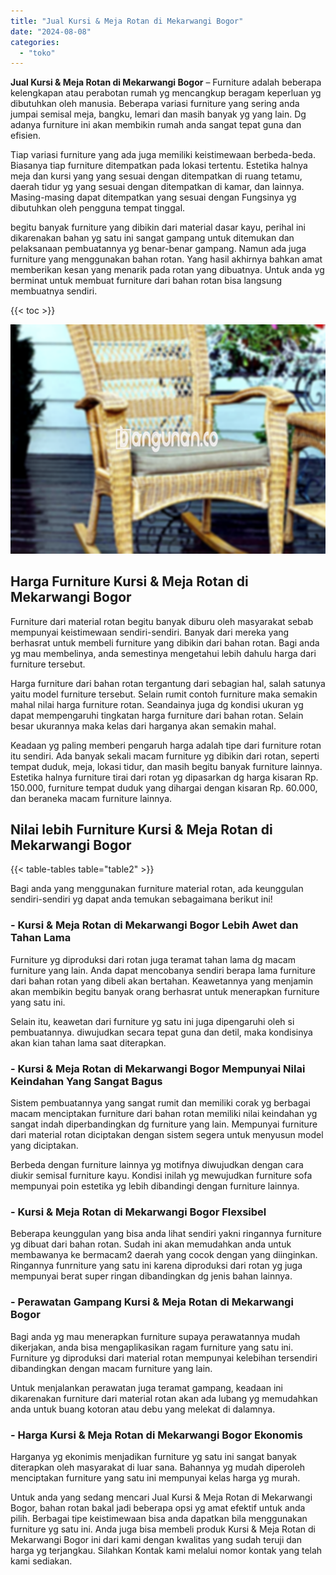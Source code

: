 ```yaml
---
title: "Jual Kursi & Meja Rotan di Mekarwangi Bogor"
date: "2024-08-08"
categories: 
  - "toko"
---
```


**Jual Kursi & Meja Rotan di Mekarwangi Bogor** – Furniture adalah beberapa kelengkapan atau perabotan rumah yg mencangkup beragam keperluan yg dibutuhkan oleh manusia. Beberapa variasi furniture yang sering anda jumpai semisal meja, bangku, lemari dan masih banyak yg yang lain. Dg adanya furniture ini akan membikin rumah anda sangat tepat guna dan efisien.

Tiap variasi furniture yang ada juga memiliki keistimewaan berbeda-beda. Biasanya tiap furniture ditempatkan pada lokasi tertentu. Estetika halnya meja dan kursi yang yang sesuai dengan ditempatkan di ruang tetamu, daerah tidur yg yang sesuai dengan ditempatkan di kamar, dan lainnya. Masing-masing dapat ditempatkan yang sesuai dengan Fungsinya yg dibutuhkan oleh pengguna tempat tinggal.

begitu banyak furniture yang dibikin dari material dasar kayu, perihal ini dikarenakan bahan yg satu ini sangat gampang untuk ditemukan dan pelaksanaan pembuatannya yg benar-benar gampang. Namun ada juga furniture yang menggunakan bahan rotan. Yang hasil akhirnya bahkan amat memberikan kesan yang menarik pada rotan yang dibuatnya. Untuk anda yg berminat untuk membuat furniture dari bahan rotan bisa langsung membuatnya sendiri.

{{< toc >}}

![Jual Kursi & Meja Rotan di Mekarwangi Bogor](/images/kursi-meja-rotan-murah20.png)

## Harga Furniture Kursi & Meja Rotan di Mekarwangi Bogor

Furniture dari material rotan begitu banyak diburu oleh masyarakat sebab mempunyai keistimewaan sendiri-sendiri. Banyak dari mereka yang berhasrat untuk membeli furniture yang dibikin dari bahan rotan. Bagi anda yg mau membelinya, anda semestinya mengetahui lebih dahulu harga dari furniture tersebut.

Harga furniture dari bahan rotan tergantung dari sebagian hal, salah satunya yaitu model furniture tersebut. Selain rumit contoh furniture maka semakin mahal nilai harga furniture rotan. Seandainya juga dg kondisi ukuran yg dapat mempengaruhi tingkatan harga furniture dari bahan rotan. Selain besar ukurannya maka kelas dari harganya akan semakin mahal.

Keadaan yg paling memberi pengaruh harga adalah tipe dari furniture rotan itu sendiri. Ada banyak sekali macam furniture yg dibikin dari rotan, seperti tempat duduk, meja, lokasi tidur, dan masih begitu banyak furniture lainnya. Estetika halnya furniture tirai dari rotan yg dipasarkan dg harga kisaran Rp. 150.000, furniture tempat duduk yang dihargai dengan kisaran Rp. 60.000, dan beraneka macam furniture lainnya.

## Nilai lebih Furniture Kursi & Meja Rotan di Mekarwangi Bogor

{{< table-tables table="table2" >}}

Bagi anda yang menggunakan furniture material rotan, ada keunggulan sendiri-sendiri yg dapat anda temukan sebagaimana berikut ini!

### \- Kursi & Meja Rotan di Mekarwangi Bogor Lebih Awet dan Tahan Lama

Furniture yg diproduksi dari rotan juga teramat tahan lama dg macam furniture yang lain. Anda dapat mencobanya sendiri berapa lama furniture dari bahan rotan yang dibeli akan bertahan. Keawetannya yang menjamin akan membikin begitu banyak orang berhasrat untuk menerapkan furniture yang satu ini.

Selain itu, keawetan dari furniture yg satu ini juga dipengaruhi oleh si pembuatannya. diwujudkan secara tepat guna dan detil, maka kondisinya akan kian tahan lama saat diterapkan.

### \- Kursi & Meja Rotan di Mekarwangi Bogor Mempunyai Nilai Keindahan Yang Sangat Bagus

Sistem pembuatannya yang sangat rumit dan memiliki corak yg berbagai macam menciptakan furniture dari bahan rotan memiliki nilai keindahan yg sangat indah diperbandingkan dg furniture yang lain. Mempunyai furniture dari material rotan diciptakan dengan sistem segera untuk menyusun model yang diciptakan.

Berbeda dengan furniture lainnya yg motifnya diwujudkan dengan cara diukir semisal furniture kayu. Kondisi inilah yg mewujudkan furniture sofa mempunyai poin estetika yg lebih dibandingi dengan furniture lainnya.

### \- Kursi & Meja Rotan di Mekarwangi Bogor Flexsibel

Beberapa keunggulan yang bisa anda lihat sendiri yakni ringannya furniture yg dibuat dari bahan rotan. Sudah ini akan memudahkan anda untuk membawanya ke bermacam2 daerah yang cocok dengan yang diinginkan. Ringannya funrniture yang satu ini karena diproduksi dari rotan yg juga mempunyai berat super ringan dibandingkan dg jenis bahan lainnya.

### \- Perawatan Gampang Kursi & Meja Rotan di Mekarwangi Bogor

Bagi anda yg mau menerapkan furniture supaya perawatannya mudah dikerjakan, anda bisa mengaplikasikan ragam furniture yang satu ini. Furniture yg diproduksi dari material rotan mempunyai kelebihan tersendiri dibandingkan dengan macam furniture yang lain.

Untuk menjalankan perawatan juga teramat gampang, keadaan ini dikarenakan furniture dari material rotan akan ada lubang yg memudahkan anda untuk buang kotoran atau debu yang melekat di dalamnya.

### \- Harga Kursi & Meja Rotan di Mekarwangi Bogor Ekonomis

Harganya yg ekonimis menjadikan furniture yg satu ini sangat banyak diterapkan oleh masyarakat di luar sana. Bahannya yg mudah diperoleh menciptakan furniture yang satu ini mempunyai kelas harga yg murah.

Untuk anda yang sedang mencari Jual Kursi & Meja Rotan di Mekarwangi Bogor, bahan rotan bakal jadi beberapa opsi yg amat efektif untuk anda pilih. Berbagai tipe keistimewaan bisa anda dapatkan bila menggunakan furniture yg satu ini. Anda juga bisa membeli produk Kursi & Meja Rotan di Mekarwangi Bogor ini dari kami dengan kwalitas yang sudah teruji dan harga yg terjangkau. Silahkan Kontak kami melalui nomor kontak yang telah kami sediakan.
